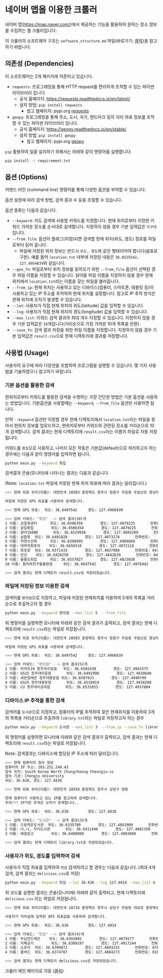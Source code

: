 # 네이버 맵을 이용한 크롤러

네이버 맵(https://map.naver.com/)에서 제공하는 기능을 활용하여 원하는 장소 정보를 수집하는 웹 크롤러입니다.

이 크롤러의 소프트웨어 구조는 `software_structure.md` 파일(바로가기: [클릭](software_structure.md))을 참고하기 바랍니다.

## 의존성 (Dependencies)

이 소프트웨어는  2개 패키지에 의존하고 있습니다.

- `requests`:  프로그래밍을 통해 HTTP request를 편리하게 조작할 수 있는 파이썬 라이브러리 입니다.
  - 공식 홈페이지: https://requests.readthedocs.io/en/latest/
  - 설치 방법: `pip install requests` 
    - 참고 웹페이지: pypi.org [requests](https://pypi.org/project/requests/)
- `geopy`: 프로그래밍을 통해 주소, 도시, 국가, 랜드마크 등의 지리 좌표 정보를 조작할 수 있는 파이썬 라이브러리 입니다. 
  - 공식 홈페이지: https://geopy.readthedocs.io/en/stable/
  - 설치 방법: `pip install geopy`
    - 참고 웹페이지: pypi.org [geopy](https://pypi.org/project/geopy/)

`pip` 활용하여 일괄 설치하기 위해서는 아래와 같이 명령어를 실행합니다.

```bash
pip install -r requirement.txt
``` 

## 옵션 (Options)

커맨드 라인 (command line) 명령어를 통해 다양한 옵션을 부여할 수 있습니다. 

옵션 설정에 따라 검색 방법, 검색 결과 수 등을 조절할 수 있습니다.

옵션 종류는 다음과 같습니다.

- `--keyword`: 지도 검색에 사용할 키워드를 지정합니다. 현재 위치로부터 지정한 키워드 가까운 장소를 순서대로 검색합니다. 지정하지 않을 경우 기본 입력값은 `지구대` 입니다.
- `--from_file`: 옵션이 플래그(지정)되면 검색할 현재 위치(위도, 경도) 정로를 파일로부터 읽어 옵니다.
  - 파일에 저장된 위치 정보는 반드시 `위도, 경도`와 같은 형태이어야 합니다(쉼표로 구분). 예를 들어 `location.txt` 내부에 저장된 내용은 `36.6525542, 127.4954839`와 같습니다.
- `--geo_fn`: 파일로부터 위치 정보를 읽어오기 위한 `--from_file` 옵션이 선택된 경우 파일 이름을 지정할 수 있습니다. 읽어올 파일 이름을 지정하지 않을 경우 현재 위치에서 `location.txt`라는 이름을 갖는 파일을 불러옵니다.
- `--from_ip`: 현재 위치는 사용하고 있는 디바이스(컴퓨터, 스마트폰, 태블릿 등)이 사용하고 있는 IP 주소를 추적하여 현재 위치를 설정합니다. 참고로 IP 추적 방식은 현재 위치에 오차가 발생할 수 있습니다.
- `--lat`: 사용자가 직접 현재 위치의 위도(latitude) 값을 입력할 수 있습니다.
- `--lng`: 사용자가 직접 현재 위치의 경도(longitude) 값을 입력할 수 있습니다.
- `--max_list`: 키워드 검색 결과의 최대 개수 지정할 수 있습니다. 지정하지 않을 경우 기본 입력값은 `10`개입니다(거리순으로 가장 가까운 10개 목록을 반환).
- `--save_fn`: 검색 결과 저장을 위한 파일 이름을 지정합니다. 지정하지 않을 경우 기본 입력값은 `result.csv`으로 현재 디렉토리에 결과를 저장합니다.

## 사용법 (Usage)

사용자의 요구에 따라 다양션을 조합하여 프로그램을 실행할 수 있습니다. 몇 가지 사용법을 기술하였으니 참고하기 바랍니다.

### 기본 옵션을 활용한 검색

현위치로부터 키워드를 활용한 검색을 수행하는 가장 간단한 방법은 기본 옵션을 사용하는 방법입니다. 기본옵션을 사용할때는 `--keyword`, `--from_file` 옵션만 사용하면 됩니다.

만약 `--keyword` 옵션만 지정할 경우 현재 디렉토리에서 `location.txt`라는 파일을 찾아서 현위치 정보를 업로드하고, 현위치로부터 키워드와 관련된 장소를 거리순으로 10개 검색합니다. 검색 결과는 현재 디렉토리에 `result.csv`라는 이름의 파일로 자동 저장됩니다.

키워드를 `횟집`으로 사용하고, 나머지 모든 작동은 기본값(default)으로 처리하고자 하는 경우에는 다음과 같이 명령어를 입력하면 됩니다.

```bash
python main.py --keyword 횟집
```

검색결과 콘솔(모니터)에 나타나는 결과는 다음과 같습니다. 

(Note: `location.txt` 파일에 저장된 현재 위치 좌표에 따라 결과는 달라집니다.)

```bash
>>> 현재 좌표 위치(이름): 대한민국 28503 충청북도 청주시 청원구 우암동 우암산로 경상대학

파일에 저장된 GPS 좌표를 사용하여 검색합니다.

>>> 현재 GPS 좌표:  위도: 36.6497542     경도: 127.4966839

>>> 입력 키워드: "횟집" --> 검색 결과(10)개
1 이름: 삼일회센타      위도: 36.6506358        경도: 127.4879225       전화번호: 043-223-1128  현위치로부터의 거리: 0.79 Km    주소: 충청북도 청주시 청원구 중앙로 150-1
2 이름: 삼일횟집        위도: 36.6506358        경도: 127.4879225       전화번호: 043-256-7181  현위치로부터의 거리: 0.79 Km    주소: 충청북도 청주시 청원구 중앙로 150-1
3 이름: 광어15000       위도: 36.6529936        경도: 127.4885399       전화번호: 043-255-9900  현위치로부터의 거리: 0.81 Km    주소: 충청북도 청주시 청원구 상당로 275
4 이름: 삼합회  위도: 36.6401828        경도: 127.4873278       전화번호:       현위치로부터의 거리: 1.35 Km    주소: 충청북도 청주시 상당구 사직대로361번길 74-2
5 이름: 자연수산회      위도: 36.6398995        경도: 127.4904669       전화번호: 043-221-8987  현위치로부터의 거리: 1.23 Km    주소: 충청북도 청주시 상당구 교동로3번길 55 충북인쇄조합
6 이름: 대박막회포차    위도: 36.6656516        경도: 127.4972118       전화번호: 043-211-5214  현위치로부터의 거리: 1.77 Km    주소: 충청북도 청주시 청원구 율량로190번길 25 1층
7 이름: 회포장  위도: 36.6571433        경도: 127.4837988       전화번호: 043-221-0501  현위치로부터의 거리: 1.41 Km    주소: 충청북도 청주시 청원구 내덕로 31 3동 1층
8 이름: 만선    위도: 36.6428250        경도: 127.4842639       전화번호: 043-256-0078  현위치로부터의 거리: 1.35 Km    주소: 충청북도 청주시 상당구 무심동로 474
9 이름: 울릉도회집      위도: 36.6557027        경도: 127.4823038       전화번호: 043-257-2650  현위치로부터의 거리: 1.44 Km    주소: 충청북도 청주시 청원구 내덕로 10
10 이름: 참치와친구들율량점     위도: 36.6647542        경도: 127.4978442       전화번호: 043-211-3782  현위치로부터의 거리: 1.67 Km    주소: 충청북도 청주시 청원구 율량로202번길 12

>>> 검색 결과는 현재 디렉토리 result.csv로 저장되었습니다.
```

### 파일에 저장된 정보 이용한 검색

검색어를 `편의점`으로 지정하고, 파일에 저장된 현재위치를 이용하여 5개의 목록을 거리순으로 추출하고자 할 경우

```bash
python main.py --keyword 편의점 --max_list 5  --from_file
```

위 명령어를 실행하면 모니터에 아래와 같은 검색 결과가 출력되고, 검색 결과는 현재 디렉토리에 `result.csv`라는 파일로 저장됩니다.

```bash
>>> 현재 좌표 위치(이름): 대한민국 28503 충청북도 청주시 청원구 우암동 우암산로 경상대학

파일에 저장된 GPS 좌표를 사용하여 검색합니다.

>>> 현재 GPS 좌표:  위도: 36.6497542     경도: 127.4966839

>>> 입력 키워드: "편의점" --> 검색 결과(5)개
1 이름: 이마트24 청주대수암점   위도: 36.6502430        경도: 127.4943575       전화번호: 043-253-3369  현위치로부터의 거리: 0.21 Km    주소: 충청북도 청주시 청원구 수암로88번길 14 호젠빌
2 이름: GS25 청주대타운점       위도: 36.6492990        경도: 127.4939840       전화번호:       현위치로부터의 거리: 0.25 Km    주소: 충청북도 청주시 청원구 수암로 78 1층
3 이름: 세븐일레븐 청주대중문점 위도: 36.6507823        경도: 127.4940799       전화번호: 043-221-1659  현위치로부터의 거리: 0.26 Km    주소: 충청북도 청주시 청원구 수암로 98-15
4 이름: GS25 청주대중문점       위도: 36.6510919        경도: 127.4938288       전화번호: 043-288-5951  현위치로부터의 거리: 0.3 Km     주소: 충청북도 청주시 청원구 수암로 98-3
5 이름: CU 청주대이공대점       위도: 36.6531853        경도: 127.4957084       전화번호: 1577-8700     현위치로부터의 거리: 0.39 Km    주소: 충청북도 청주시 청원구 대성로 298 (내덕동)
```

### 디바이스 IP 추적을 통한 검색

검색어를 `도서관`으로 지정하고, 컴퓨터의 IP를 추적하여 찾은 현재위치를 이용하여 3개의 목록을 거리순으로 추출하여 `library.txt`라는 파일로 저장하고자 하는 경우

```bash
python main.py --keyword 도서관 --max_list 3  --from_ip --save_fn library.txt
```

위 명령어를 실행하면 모니터에 아래와 같은 검색 결과가 출력되고, 검색 결과는 현재 디렉토리에 `result.csv`라는 파일로 저장됩니다. 

Note: 검색결과는 디바이스에 할당된 IP 주소에 따라 달라집니다.

```bash
>>> 현재 컴퓨터의 접속 정보
컴퓨터의 IP 주소: 203.252.240.43
접속 위치: South Korea North Chungcheong Cheongju-si
접속 기관: Chongju University
위도: 36.638, 경도: 127.4838

>>> 현재 좌표 위치(이름): 대한민국 28550 충청북도 청주시 상당구 영동

현재 컴퓨터가 사용하고 있는 IP를 참고하여 검색합니다.
주의!!! IP기반 추적은 오차가 존재합니다..

>>> 현재 GPS 좌표:  위도: 36.638         경도: 127.4838

>>> 입력 키워드: "도서관" --> 검색 결과(3)개
1 이름: 드림작은도서관  위도: 36.6335700        경도: 127.4843900       전화번호: 043-224-0877  현위치로부터의 거리: 0.5 Km     주소: 충청북도 청주시 상당구 남사로83번길 35 청주시사회복지협회
2 이름: 너,나, 우리도서관       위도: 36.6411446        경도: 127.4881350       전화번호:       현위치로부터의 거리: 0.52 Km    주소: 충청북도 청주시 상당구 상당로143번길 30
3 이름: 예꿈문고        위도: 36.6408900        경도: 127.4903800       전화번호: 043-253-0909  현위치로부터의 거리: 0.67 Km    주소: 충청북도 청주시 상당구 교동로3번길 81 임마누엘교회

>>> 검색 결과는 현재 디렉토리 library.txt로 저장되었습니다.
```

### 사용자가 위도, 경도를 입력하여 검색

사용자가 직접 좌표를 입력하여 `맛집` 검색하려고 할 경우는 다음과 같습니다. (최대 4개 검색, 검색 결과는 `delicious.csv`로 저장)

```bash
python main.py --keyword 맛집 --lat 36.636 --lng 127.4914 --max_list 4 --save_fn delicious.csv
```

위 코드를 실행한 결과는 콘솔(모니터에) 아래와 같이 출력되고, 현재 디렉토리에 `delicious.csv` 라는 파일로 저장됩니다.

```bash
>>> 현재 좌표 위치(이름): 대한민국 28716 충청북도 청주시 상당구 우암동 대성로 충청북도청

사용자가 터미널에 입력한 GPS 좌표값을 사용하여 검색합니다.

>>> 현재 GPS 좌표:  위도: 36.636         경도: 127.4914

>>> 입력 키워드: "맛집" --> 검색 결과(4)개
1 이름: 무심천드래곤    위도: 36.6392002        경도: 127.4879177       전화번호: 043-232-0939  현위치로부터의 거리: 0.47 Km    주소: 충청북도 청주시 상당구 상당로121번길 34 1층
2 이름: 카페공기        위도: 36.6309197        경도: 127.4917244       전화번호: 043-223-5732  현위치로부터의 거리: 0.57 Km    주소: 충청북도 청주시 상당구 상당로26번길 15-7
3 이름: 소로리  위도: 36.6399872        경도: 127.4893215       전화번호: 070-4792-0021 현위치로부터의 거리: 0.48 Km    주소: 충청북도 청주시 상당구 상당로131번길 7-2 1층 소로리
4 이름: 홈버드  위도: 36.6374707        경도: 127.4884273       전화번호: 010-4946-4122 현위치로부터의 거리: 0.31 Km    주소: 충청북도 청주시 상당구 중앙로 5-7 2층 홈버드

>>> 검색 결과는 현재 디렉토리 delicious.csv로 저장되었습니다.
```

크롤러 메인 페이지로 이동 ([클릭](../))

